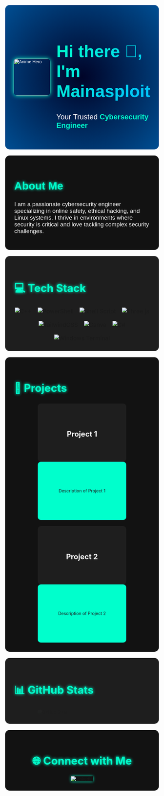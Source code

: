 <!-- Header with Anime GIF -->
<div style="display: flex; align-items: center; justify-content: center; background: radial-gradient(circle at center, #000428, #004e92); color: #ffffff; padding: 40px; font-family: 'Poppins', sans-serif; border-radius: 15px;">
  <img src="[https://gifdb.com/images/high/anime-hero-stand-in-wind-5z5kndjwkfii3bm8.gif](https://github.com/kelvin20199/kelvin20199/blob/main/goku%20anime%20banner.gif)" alt="Anime Hero" style="width: 120px; height: auto; margin-right: 20px; border-radius: 10px; box-shadow: 0 0 15px #00ffcc;">
  <div>
    <h1 style="font-size: 3.5rem; font-weight: 900; background: linear-gradient(135deg, #00ffcc, #00bfff); -webkit-background-clip: text; -webkit-text-fill-color: transparent;">
      Hi there 👋, I'm Mainasploit
    </h1>
    <p style="font-size: 1.5rem;">Your Trusted <span style="color: #00ffcc; font-weight: bold;">Cybersecurity Engineer</span></p>
  </div>
</div>

<!-- About Me Section with Animated Typing Effect -->
<div style="background-color: #121212; padding: 30px; border-radius: 15px; margin-top: 20px; color: #ffffff; font-family: 'Poppins', sans-serif;">
  <h2 style="color: #00ffcc; font-size: 2.2rem; text-shadow: 0 0 10px #00ffcc;">
    <span class="typing">About Me</span>
  </h2>
  <p style="font-size: 1.2rem;">I am a passionate cybersecurity engineer specializing in online safety, ethical hacking, and Linux systems. I thrive in environments where security is critical and love tackling complex security challenges.</p>
</div>

<!-- Skills Section with Dynamic Hover Effects -->
<div style="background-color: #1e1e1e; padding: 30px; border-radius: 15px; margin-top: 20px;">
  <h2 style="color: #00ffcc; font-size: 2.2rem; text-shadow: 0 0 10px #00ffcc;">💻 Tech Stack</h2>
  <div style="display: flex; flex-wrap: wrap; justify-content: center; gap: 20px; font-size: 1.2rem;">
    <div class="tech-icon">
      <img src="https://img.shields.io/badge/C++-00599C?style=for-the-badge&logo=cplusplus&logoColor=white" alt="C++">
    </div>
    <div class="tech-icon">
      <img src="https://img.shields.io/badge/PowerShell-5391FE?style=for-the-badge&logo=powershell&logoColor=white" alt="PowerShell">
    </div>
    <div class="tech-icon">
      <img src="https://img.shields.io/badge/Shell_Script-89E051?style=for-the-badge&logo=gnu-bash&logoColor=white" alt="Shell Script">
    </div>
    <div class="tech-icon">
      <img src="https://img.shields.io/badge/Three.js-000000?style=for-the-badge&logo=three.js&logoColor=white" alt="Three.js">
    </div>
    <div class="tech-icon">
      <img src="https://img.shields.io/badge/TailwindCSS-38B2AC?style=for-the-badge&logo=tailwind-css&logoColor=white" alt="TailwindCSS">
    </div>
    <div class="tech-icon">
      <img src="https://img.shields.io/badge/Canva-00C4CC?style=for-the-badge&logo=canva&logoColor=white" alt="Canva">
    </div>
    <div class="tech-icon">
      <img src="https://img.shields.io/badge/C Sharp-239120?style=for-the-badge&logo=csharp&logoColor=white" alt="C#">
    </div>
    <div class="tech-icon">
      <img src="https://img.shields.io/badge/Windows_Terminal-4D4D4D?style=for-the-badge&logo=windows-terminal&logoColor=white" alt="Windows Terminal">
    </div>
  </div>
</div>

<!-- Projects Section with Hover Flip Effect -->
<div style="background-color: #121212; padding: 30px; border-radius: 15px; margin-top: 20px;">
  <h2 style="color: #00ffcc; font-size: 2.2rem; text-shadow: 0 0 10px #00ffcc;">🚀 Projects</h2>
  <div style="display: flex; flex-wrap: wrap; gap: 20px; justify-content: center;">
    <div class="flip-card">
      <div class="flip-card-inner">
        <div class="flip-card-front" style="background-color: #1e1e1e; padding: 20px; border-radius: 10px; width: 250px; height: 150px; display: flex; align-items: center; justify-content: center;">
          <h3 style="color: #ffffff; font-size: 1.5rem;">Project 1</h3>
        </div>
        <div class="flip-card-back" style="background-color: #00ffcc; padding: 20px; border-radius: 10px; width: 250px; height: 150px; display: flex; align-items: center; justify-content: center;">
          <p style="color: #1e1e1e;">Description of Project 1</p>
        </div>
      </div>
    </div>
    <div class="flip-card">
      <div class="flip-card-inner">
        <div class="flip-card-front" style="background-color: #1e1e1e; padding: 20px; border-radius: 10px; width: 250px; height: 150px; display: flex; align-items: center; justify-content: center;">
          <h3 style="color: #ffffff; font-size: 1.5rem;">Project 2</h3>
        </div>
        <div class="flip-card-back" style="background-color: #00ffcc; padding: 20px; border-radius: 10px; width: 250px; height: 150px; display: flex; align-items: center; justify-content: center;">
          <p style="color: #1e1e1e;">Description of Project 2</p>
        </div>
      </div>
    </div>
  </div>
</div>

<!-- GitHub Stats Section with Slide-In Animation -->
<div style="background-color: #1e1e1e; padding: 30px; border-radius: 15px; margin-top: 20px;">
  <h2 style="color: #00ffcc; font-size: 2.2rem; text-shadow: 0 0 10px #00ffcc;">📊 GitHub Stats</h2>
  <div style="text-align: center;">
    <img src="https://github-readme-stats.vercel.app/api?username=Mainasploit&show_icons=true&theme=radical" alt="GitHub Stats" style="border-radius: 10px; animation: slideIn 2s;">
  </div>
</div>

<!-- Social Links Section with Glow Effect -->
<div align="center" style="padding: 30px; background-color: #121212; border-radius: 15px; margin-top: 20px;">
  <h2 style="color: #00ffcc; font-size: 2.2rem; text-shadow: 0 0 10px #00ffcc;">🌐 Connect with Me</h2>
  <a href="https://www.linkedin.com/in/your-linkedin-profile" style="text-decoration: none; margin: 10px;">
    <img src="https://img.shields.io/badge/LinkedIn-0077B5?style=for-the-badge&logo=linkedin&logoColor=white" alt="LinkedIn" style="transition: transform 0.3s; box-shadow: 0 0 10px #00ffcc;">
  </a>
</div>

<!-- Custom CSS for Advanced Animations and Interactions -->
<style>
  @keyframes rotateHeader {
    0% { transform: rotateY(0); }
    100% { transform: rotateY(360deg); }
  }

  @keyframes slideIn {
    0% { transform: translateX(-100%); opacity: 0; }
    100% { transform: translateX(0); opacity: 1; }
